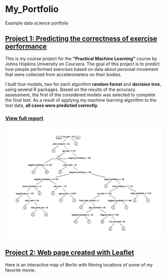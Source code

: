 # My_Portfolio
Example data science portfolio

## [Project 1: Predicting the correctness of exercise performance](https://github.com/nravinskaya/practicalMachineLearning)

This is my course project for the **"Practical Machine Learning"** course by Johns Hopkins University on Coursera. The goal of this project is to predict how people performed exercises based on data about personal movement that were collected from accelerometers on their bodies. 

I built four models, two for each algorithm **random forest** and **decision tree**, using several R packages. Based on the results of the accuracy assessment, the first of the considered models was selected to complete the final test. As a result of applying my machine learning algorithm to the test data, **all cases were predicted correctly**. 

### [**View full report**](https://nravinskaya.github.io/practicalMachineLearning/index.html)

![](/images/rpart1-1.png)

## [Project 2: Web page created with Leaflet](https://github.com/nravinskaya/WebPageCreatedWithLeaflet)

Here is an interactive map of Berlin with filming locations of some of my favorite movie.

